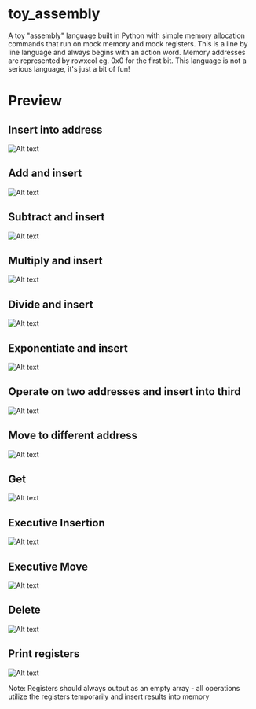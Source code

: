 # toy_assembly
A toy "assembly" language built in Python with simple memory allocation commands that run on mock memory and mock registers. This is a line by line language and always begins with an action word. Memory addresses are represented by rowxcol eg. 0x0 for the first bit. This language is not a serious language, it's just a bit of fun!

# Preview

## Insert into address
![Alt text](https://github.com/dibsonthis/toy_assembly/blob/master/1.PNG)

## Add and insert
![Alt text](https://github.com/dibsonthis/toy_assembly/blob/master/2.PNG)

## Subtract and insert
![Alt text](https://github.com/dibsonthis/toy_assembly/blob/master/3.PNG)

## Multiply and insert
![Alt text](https://github.com/dibsonthis/toy_assembly/blob/master/4.PNG)

## Divide and insert
![Alt text](https://github.com/dibsonthis/toy_assembly/blob/master/5.PNG)

## Exponentiate and insert
![Alt text](https://github.com/dibsonthis/toy_assembly/blob/master/6.PNG)

## Operate on two addresses and insert into third
![Alt text](https://github.com/dibsonthis/toy_assembly/blob/master/8.PNG)

## Move to different address
![Alt text](https://github.com/dibsonthis/toy_assembly/blob/master/7.PNG)

## Get
![Alt text](https://github.com/dibsonthis/toy_assembly/blob/master/9.PNG)

## Executive Insertion
![Alt text](https://github.com/dibsonthis/toy_assembly/blob/master/10.PNG)

## Executive Move
![Alt text](https://github.com/dibsonthis/toy_assembly/blob/master/11.PNG)

## Delete
![Alt text](https://github.com/dibsonthis/toy_assembly/blob/master/12.PNG)

## Print registers
![Alt text](https://github.com/dibsonthis/toy_assembly/blob/master/13.PNG)

Note: Registers should always output as an empty array - all operations utilize the registers temporarily and insert results into memory
